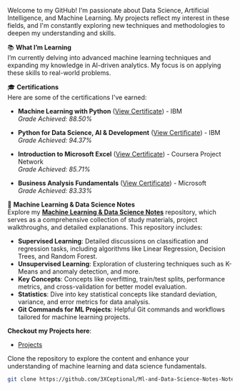 

Welcome to my GitHub! I'm passionate about Data Science, Artificial Intelligence, and Machine Learning. My projects reflect my interest in these fields, and I'm constantly exploring new techniques and methodologies to deepen my understanding and skills.

📚 **What I’m Learning**  
I’m currently delving into advanced machine learning techniques and expanding my knowledge in AI-driven analytics. My focus is on applying these skills to real-world problems.

🎓 **Certifications**  
Here are some of the certifications I've earned:

- **Machine Learning with Python** ([View Certificate](https://coursera.org/share/42ad593aa56251dd399143e712e431c8)) - IBM  
  *Grade Achieved: 88.50%*
  
- **Python for Data Science, AI & Development** ([View Certificate](https://coursera.org/share/3cb6ed071abb1752ffb81d48e3bc7b40)) - IBM  
  *Grade Achieved: 94.37%*
  
- **Introduction to Microsoft Excel** ([View Certificate](https://coursera.org/share/8a1deb34733c242b5bcd3aeb347c419b)) - Coursera Project Network  
  *Grade Achieved: 85.71%*
  
- **Business Analysis Fundamentals** ([View Certificate](https://coursera.org/share/c03425bb8cbbbba5c3dfcdd1f9713bdc)) - Microsoft  
  *Grade Achieved: 83.33%*

📝 **Machine Learning & Data Science Notes**  
Explore my [**Machine Learning & Data Science Notes**](https://github.com/3XCeptional/Ml-and-Data-Science-Notes-Notebooks) repository, which serves as a comprehensive collection of study materials, project walkthroughs, and detailed explanations. This repository includes:

- **Supervised Learning**: Detailed discussions on classification and regression tasks, including algorithms like Linear Regression, Decision Trees, and Random Forest.
- **Unsupervised Learning**: Exploration of clustering techniques such as K-Means and anomaly detection, and more.
- **Key Concepts**: Concepts like overfitting, train/test splits, performance metrics, and cross-validation for better model evaluation.
- **Statistics**: Dive into key statistical concepts like standard deviation, variance, and error metrics for data analysis.
- **Git Commands for ML Projects**: Helpful Git commands and workflows tailored for machine learning projects.

**Checkout my Projects here**:
- [Projects](https://github.com/3XCeptional/Ml-and-Data-Science-Notes-Notebooks/blob/main/Machine_learning/projects.md)

Clone the repository to explore the content and enhance your understanding of machine learning and data science fundamentals.  
  
```bash
git clone https://github.com/3XCeptional/Ml-and-Data-Science-Notes-Notebooks.git
```



<!---
3XCeptional/3XCeptional is a ✨ special ✨ repository because its `README.md` (this file) appears on your GitHub profile.
You can click the Preview link to take a look at your changes.
--->
